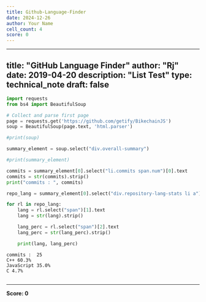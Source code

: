 ```yaml
---
title: Github-Language-Finder
date: 2024-12-26
author: Your Name
cell_count: 4
score: 0
---
```


---
title: "GitHub Language Finder"
author: "Rj"
date: 2019-04-20
description: "List Test"
type: technical_note
draft: false
---

```python
import requests
from bs4 import BeautifulSoup
```


```python
# Collect and parse first page
page = requests.get('https://github.com/getify/BikechainJS')
soup = BeautifulSoup(page.text, 'html.parser')    

#print(soup)

summary_element = soup.select("div.overall-summary")

#print(summary_element)

commits = summary_element[0].select("li.commits span.num")[0].text
commits = str(commits).strip()
print("commits : ", commits)

repo_lang = summary_element[0].select("div.repository-lang-stats li a")

for rl in repo_lang:
    lang = rl.select("span")[1].text
    lang = str(lang).strip()        

    lang_perc = rl.select("span")[2].text
    lang_perc = str(lang_perc).strip()

    print(lang, lang_perc)
```

    commits :  25
    C++ 60.3%
    JavaScript 35.0%
    C 4.7%



```python

```


---
**Score: 0**